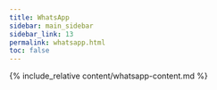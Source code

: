 ```yaml
---
title: WhatsApp
sidebar: main_sidebar
sidebar_link: 13
permalink: whatsapp.html
toc: false
---
```


{% include_relative content/whatsapp-content.md %}